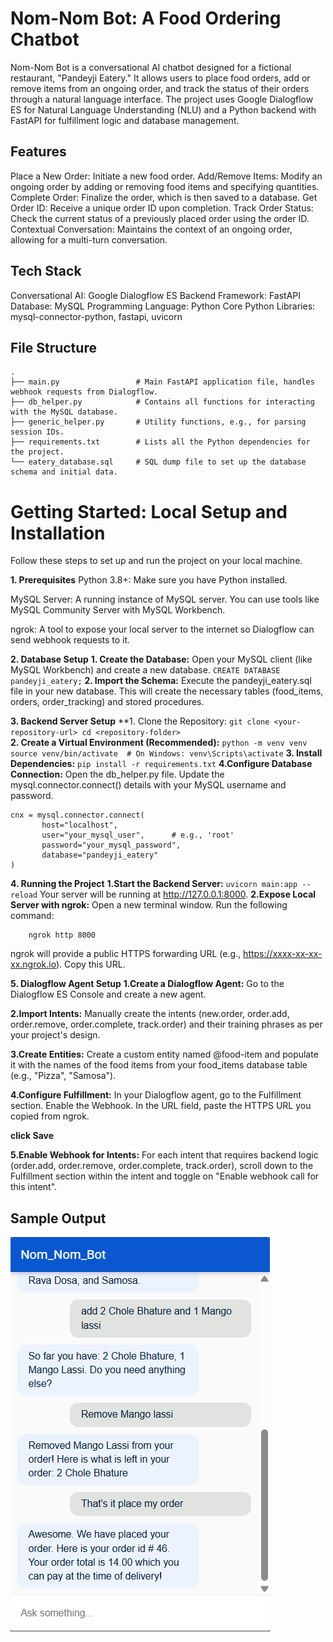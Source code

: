 # Nom-Nom Bot: A Food Ordering Chatbot
Nom-Nom Bot is a conversational AI chatbot designed for a fictional restaurant, "Pandeyji Eatery." It allows users to place food orders, add or remove items from an ongoing order, and track the status of their orders through a natural language interface. The project uses Google Dialogflow ES for Natural Language Understanding (NLU) and a Python backend with FastAPI for fulfillment logic and database management.

## Features
Place a New Order: Initiate a new food order.
Add/Remove Items: Modify an ongoing order by adding or removing food items and specifying quantities.
Complete Order: Finalize the order, which is then saved to a database.
Get Order ID: Receive a unique order ID upon completion.
Track Order Status: Check the current status of a previously placed order using the order ID.
Contextual Conversation: Maintains the context of an ongoing order, allowing for a multi-turn conversation.
## Tech Stack
Conversational AI: Google Dialogflow ES
Backend Framework: FastAPI
Database: MySQL
Programming Language: Python
Core Python Libraries: mysql-connector-python, fastapi, uvicorn

## File Structure
```
.
├── main.py                 # Main FastAPI application file, handles webhook requests from Dialogflow.
├── db_helper.py            # Contains all functions for interacting with the MySQL database.
├── generic_helper.py       # Utility functions, e.g., for parsing session IDs.
├── requirements.txt        # Lists all the Python dependencies for the project.
└── eatery_database.sql     # SQL dump file to set up the database schema and initial data.
```
# Getting Started: Local Setup and Installation
Follow these steps to set up and run the project on your local machine.

**1. Prerequisites**
Python 3.8+: Make sure you have Python installed.

MySQL Server: A running instance of MySQL server. You can use tools like MySQL Community Server with MySQL Workbench.

ngrok: A tool to expose your local server to the internet so Dialogflow can send webhook requests to it.

**2. Database Setup**
    **1. Create the Database:** Open your MySQL client (like MySQL Workbench) and create a new database.
          ```
             CREATE DATABASE pandeyji_eatery;
             ```
    **2. Import the Schema:** Execute the pandeyji_eatery.sql file in your new database. This will create               the necessary tables (food_items, orders, order_tracking) and stored procedures.
    
**3. Backend Server Setup**
      **1. Clone the Repository:
           ```
           git clone <your-repository-url>
           cd <repository-folder>
          ```   
      **2. Create a Virtual Environment (Recommended):**
           ```
              python -m venv venv
              source venv/bin/activate  # On Windows: venv\Scripts\activate
                   ```
      **3. Install Dependencies:**
         ```
          pip install -r requirements.txt
             ```
       **4.Configure Database Connection:**
            Open the db_helper.py file.
            Update the mysql.connector.connect() details with your MySQL username and password.

    cnx = mysql.connector.connect(
           host="localhost",
           user="your_mysql_user",      # e.g., 'root'
           password="your_mysql_password",
           database="pandeyji_eatery"
    )
  **4. Running the Project**
     **1.Start the Backend Server:**
       ```
       uvicorn main:app --reload
       ```
      Your server will be running at http://127.0.0.1:8000.
     **2.Expose Local Server with ngrok:**
       Open a new terminal window.
       Run the following command:

        ngrok http 8000
  ngrok will provide a public HTTPS forwarding URL (e.g., https://xxxx-xx-xx-xx.ngrok.io). Copy this URL.
    
**5. Dialogflow Agent Setup**
  **1.Create a Dialogflow Agent:** Go to the Dialogflow ES Console and create a new agent.

  **2.Import Intents:** Manually create the intents (new.order, order.add, order.remove, order.complete, track.order) and their training phrases as per your project's design.

 **3.Create Entities:** Create a custom entity named @food-item and populate it with the names of the food items from your food_items database table (e.g., "Pizza", "Samosa").

 **4.Configure Fulfillment:**
 In your Dialogflow agent, go to the Fulfillment section.
   Enable the Webhook.
  In the URL field, paste the HTTPS URL you copied from ngrok.
  
**click Save**

  **5.Enable Webhook for Intents:** For each intent that requires backend logic (order.add, order.remove, order.complete, track.order), scroll down to the Fulfillment section within the intent and toggle on "Enable webhook call for this intent".

  ## Sample Output
  ![Alt text for your image](https://github.com/amanraj07331/Chat-Bot/blob/main/Screenshot%202025-07-27%20203455.png)
          
          
    
